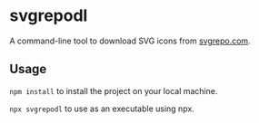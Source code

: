 # svgrepodl

A command-line tool to download SVG icons from [svgrepo.com](https://www.svgrepo.com/).

## Usage

`npm install` to install the project on your local machine.

`npx svgrepodl` to use as an executable using npx.
